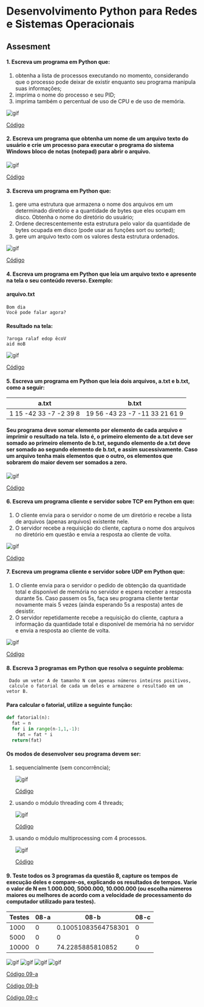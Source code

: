 # Desenvolvimento Python para Redes e Sistemas Operacionais

## Assesment

#### 1. Escreva um programa em Python que:
1. obtenha a lista de processos executando no momento, considerando que o processo pode deixar de existir enquanto seu programa manipula suas informações;
1. imprima o nome do processo e seu PID;
1. imprima também o percentual de uso de CPU e de uso de memória.

![gif](./gifs/questao01.gif)

[Código](https://github.com/franciscocamellon/Desenvolvimento_Python_para_Redes_e_Sistemas_Operacionais/blob/master/AT/questao01.py)




#### 2. Escreva um programa que obtenha um nome de um arquivo texto do usuário e crie um processo para executar o programa do sistema Windows bloco de notas (notepad) para abrir o arquivo.

![gif](./gifs/questao02.gif)

[Código](https://github.com/franciscocamellon/Desenvolvimento_Python_para_Redes_e_Sistemas_Operacionais/blob/master/AT/questao02.py)







#### 3. Escreva um programa em Python que:
1. gere uma estrutura que armazena o nome dos arquivos em um determinado diretório e a quantidade de bytes que eles ocupam em disco. Obtenha o nome do diretório do usuário;
1. Ordene decrescentemente esta estrutura pelo valor da quantidade de bytes ocupada em disco (pode usar as funções sort ou sorted);
1. gere um arquivo texto com os valores desta estrutura ordenados.

![gif](./gifs/questao03.gif)

[Código](https://github.com/franciscocamellon/Desenvolvimento_Python_para_Redes_e_Sistemas_Operacionais/blob/master/AT/questao03.py)






#### 4. Escreva um programa em Python que leia um arquivo texto e apresente na tela o seu conteúdo reverso. Exemplo:

#### arquivo.txt

    Bom dia
    Você pode falar agora?

#### Resultado na tela:

    ?aroga ralaf edop êcoV
    aid moB

![gif](./gifs/questao04.gif)

[Código](https://github.com/franciscocamellon/Desenvolvimento_Python_para_Redes_e_Sistemas_Operacionais/blob/master/AT/questao04.py)






#### 5. Escreva um programa em Python que leia dois arquivos, a.txt e b.txt, como a seguir:

a.txt | b.txt
------------ | -------------
1 15 -42 33 -7 -2 39 8 | 19 56 -43 23 -7 -11 33 21 61 9

#### Seu programa deve somar elemento por elemento de cada arquivo e imprimir o resultado na tela. Isto é, o primeiro elemento de a.txt deve ser somado ao primeiro elemento de b.txt, segundo elemento de a.txt deve ser somado ao segundo elemento de b.txt, e assim sucessivamente. Caso um arquivo tenha mais elementos que o outro, os elementos que sobrarem do maior devem ser somados a zero.


![gif](./gifs/questao05.gif)

[Código](https://github.com/franciscocamellon/Desenvolvimento_Python_para_Redes_e_Sistemas_Operacionais/blob/master/AT/questao05.py)



#### 6. Escreva um programa cliente e servidor sobre TCP em Python em que:

1. O cliente envia para o servidor o nome de um diretório e recebe a lista de arquivos (apenas arquivos) existente nele.
1. O servidor recebe a requisição do cliente, captura o nome dos arquivos no diretório em questão e envia a resposta ao cliente de volta.

![gif](./gifs/questao06.gif)

[Código](https://github.com/franciscocamellon/Desenvolvimento_Python_para_Redes_e_Sistemas_Operacionais/blob/master/AT/questao06.py)






#### 7. Escreva um programa cliente e servidor sobre UDP em Python que:

1. O cliente envia para o servidor o pedido de obtenção da quantidade total e disponível de memória no servidor e espera receber a resposta durante 5s. Caso passem os 5s, faça seu programa cliente tentar novamente mais 5 vezes (ainda esperando 5s a resposta) antes de desistir.
1. O servidor repetidamente recebe a requisição do cliente, captura a informação da quantidade total e disponível de memória há no servidor e envia a resposta ao cliente de volta.

![gif](./gifs/questao07.gif)

[Código](https://github.com/franciscocamellon/Desenvolvimento_Python_para_Redes_e_Sistemas_Operacionais/blob/master/AT/questao07.py)






#### 8. Escreva 3 programas em Python que resolva o seguinte problema:
     Dado um vetor A de tamanho N com apenas números inteiros positivos, 
     calcule o fatorial de cada um deles e armazene o resultado em um vetor B.

#### Para calcular o fatorial, utilize a seguinte função:
```python
def fatorial(n):
  fat = n
  for i in range(n-1,1,-1):
    fat = fat * i
  return(fat)
```
#### Os modos de desenvolver seu programa devem ser:

1. sequencialmente (sem concorrência); 

    ![gif](./gifs/questao08_a.gif)

    [Código](https://github.com/franciscocamellon/Desenvolvimento_Python_para_Redes_e_Sistemas_Operacionais/blob/master/AT/questao08_a.py)

1. usando o módulo threading com 4 threads;

    ![gif](./gifs/questao08_b.gif)

    [Código](https://github.com/franciscocamellon/Desenvolvimento_Python_para_Redes_e_Sistemas_Operacionais/blob/master/AT/questao08_b.py)

1. usando o módulo multiprocessing com 4 processos.

    ![gif](./gifs/questao08_c.gif)

    [Código](https://github.com/franciscocamellon/Desenvolvimento_Python_para_Redes_e_Sistemas_Operacionais/blob/master/AT/questao08_c.py)



#### 9. Teste todos os 3 programas da questão 8, capture os tempos de execução deles e compare-os, explicando os resultados de tempos. Varie o valor de N em 1.000.000, 5000.000, 10.000.000 (ou escolha números maiores ou melhores de acordo com a velocidade de processamento do computador utilizado para testes).

Testes | 08-a | 08-b | 08-c
-----|-----|------|------
1000 | 0 | 0.10051083564758301 | 0
5000 | 0 | 0 | 0
10000 | 0 | 74.2285885810852 | 0

![gif](./gifs/questao09_a.png)
![gif](./gifs/questao09_b.png)
![gif](./gifs/questao09_b.png)
![gif](./gifs/questao09_b.png)

[Código 09-a](https://github.com/franciscocamellon/Desenvolvimento_Python_para_Redes_e_Sistemas_Operacionais/blob/master/AT/questao09_a.py)

[Código 09-b](https://github.com/franciscocamellon/Desenvolvimento_Python_para_Redes_e_Sistemas_Operacionais/blob/master/AT/questao09_b.py)

[Código 09-c](https://github.com/franciscocamellon/Desenvolvimento_Python_para_Redes_e_Sistemas_Operacionais/blob/master/AT/questao09_c.py)

